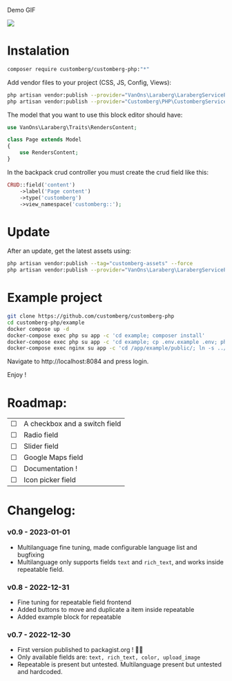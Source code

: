 Demo GIF

<img src="customberg-demo.gif?raw=true">

# Instalation

```bash
composer require customberg/customberg-php:"*"
```

Add vendor files to your project (CSS, JS, Config, Views):

```bash
php artisan vendor:publish --provider="VanOns\Laraberg\LarabergServiceProvider"
php artisan vendor:publish --provider="Customberg\PHP\CustombergServiceProvider"
```

The model that you want to use this block editor should have:

```php
use VanOns\Laraberg\Traits\RendersContent;

class Page extends Model
{
    use RendersContent;
}
```

In the backpack crud controller you must create the crud field like this:

```php
CRUD::field('content')
    ->label('Page content')
    ->type('customberg')
    ->view_namespace('customberg::');
```

# Update

After an update, get the latest assets using:

```bash
php artisan vendor:publish --tag="customberg-assets" --force
php artisan vendor:publish --provider="VanOns\Laraberg\LarabergServiceProvider" --tag="public" --force
```

# Example project

```bash
git clone https://github.com/customberg/customberg-php
cd customberg-php/example
docker compose up -d
docker-compose exec php su app -c 'cd example; composer install'
docker-compose exec php su app -c 'cd example; cp .env.example .env; php artisan key:generate'
docker-compose exec nginx su app -c 'cd /app/example/public/; ln -s ../storage/app/public storage'
```

Navigate to http://localhost:8084 and press login.

Enjoy !

# Roadmap:

|          |                               |
| -------- | ----------------------------- |
| &#x2610; | A checkbox and a switch field |
| &#x2610; | Radio field                   |
| &#x2610; | Slider field                  |
| &#x2610; | Google Maps field             |
| &#x2610; | Documentation !               |
| &#x2610; | Icon picker field             |

# Changelog:

### v0.9 - 2023-01-01

-   Multilanguage fine tuning, made configurable language list and bugfixing
-   Multilanguage only supports fields `text` and `rich_text`, and works inside repeatable field.

### v0.8 - 2022-12-31

-   Fine tuning for repeatable field frontend
-   Added buttons to move and duplicate a item inside repeatable
-   Added example block for repeatable

### v0.7 - 2022-12-30

-   First version published to packagist.org ! 🎉🥳
-   Only available fields are: `text, rich_text, color, upload_image`
-   Repeatable is present but untested. Multilanguage present but untested and hardcoded.
